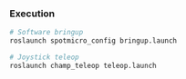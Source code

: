 ### Execution

```sh
# Software bringup
roslaunch spotmicro_config bringup.launch

# Joystick teleop
roslaunch champ_teleop teleop.launch
```
